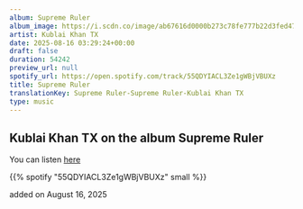 ```yaml
---
album: Supreme Ruler
album_image: https://i.scdn.co/image/ab67616d0000b273c78fe777b22d3fed4788da4b
artist: Kublai Khan TX
date: 2025-08-16 03:29:24+00:00
draft: false
duration: 54242
preview_url: null
spotify_url: https://open.spotify.com/track/55QDYIACL3Ze1gWBjVBUXz
title: Supreme Ruler
translationKey: Supreme Ruler-Supreme Ruler-Kublai Khan TX
type: music
---
```



## Kublai Khan TX on the album Supreme Ruler

You can listen [here](https://open.spotify.com/track/55QDYIACL3Ze1gWBjVBUXz)

{{% spotify "55QDYIACL3Ze1gWBjVBUXz" small %}}

added on August 16, 2025